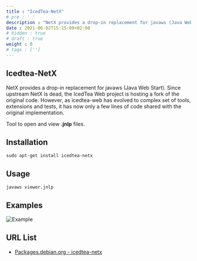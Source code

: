 ```yaml
---
title : "IcedTea-NetX"
# pre : ' '
description : "NetX provides a drop-in replacement for javaws (Java Web Start). Since upstream NetX is dead, the IcedTea Web project is hosting a fork of the original code. However, as icedtea-web has evolved to complex set of tools, extensions and tests, it has now only a few lines of code shared with the original implementation."
date : 2021-06-02T15:15:09+02:00
# hidden : true
# draft : true
weight : 0
# tags : ['']
---
```


## Icedtea-NetX

NetX provides a drop-in replacement for javaws (Java Web Start). Since upstream NetX is dead, the IcedTea Web project is hosting a fork of the original code. However, as icedtea-web has evolved to complex set of tools, extensions and tests, it has now only a few lines of code shared with the original implementation.

Tool to open and view **.jnlp** files.

## Installation

```plain
sudo apt-get install icedtea-netx
```

## Usage

```plain
javaws viewer.jnlp
```

## Examples

![Example](images/example.png)

## URL List

- [Packages.debian.org - icedtea-netx](https://packages.debian.org/nl/sid/icedtea-netx)
